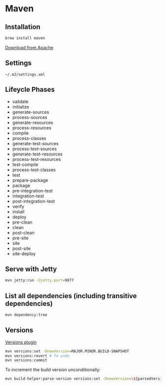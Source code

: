 # Maven

## Installation

```sh
brew install maven
```

[Download from Apache](https://archive.apache.org/dist/maven/maven-3/)

## Settings

`~/.m2/settings.xml`

## Lifeycle Phases

- validate
- initialize
- generate-sources
- process-sources
- generate-resources
- process-resources
- compile
- process-classes
- generate-test-sources
- process-test-sources
- generate-test-resources
- process-test-resources
- test-compile
- process-test-classes
- test
- prepare-package
- package
- pre-integration-test
- integration-test
- post-integration-test
- verify
- install
- deploy
- pre-clean
- clean
- post-clean
- pre-site
- site
- post-site
- site-deploy

## Serve with Jetty

```sh
mvn jetty:run -Djetty.port=9877
```

## List all dependencies (including transitive dependencies)

```sh
mvn dependency:tree
```

## Versions

[Versions plugin](http://www.mojohaus.org/versions-maven-plugin/)

```sh
mvn versions:set -DnewVersion=MAJOR.MINOR.BUILD-SNAPSHOT
mvn versions:revert # To undo
mvn versions:commit
```

To increment the build version unconditionally:

```sh
mvn build-helper:parse-version versions:set -DnewVersion=\${parsedVersion.majorVersion}.\${parsedVersion.minorVersion}.\${parsedVersion.nextIncrementalVersion} versions:commit
```

